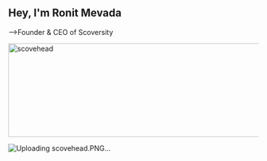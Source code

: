 ## Hey, I'm Ronit Mevada

-->Founder & CEO of Scoversity

<img width="687" height="189" alt="scovehead" src="https://github.com/user-attachments/assets/c75b79b7-5fd9-4445-9667-f733e8938143" />

![Uploading scovehead.PNG…]()
